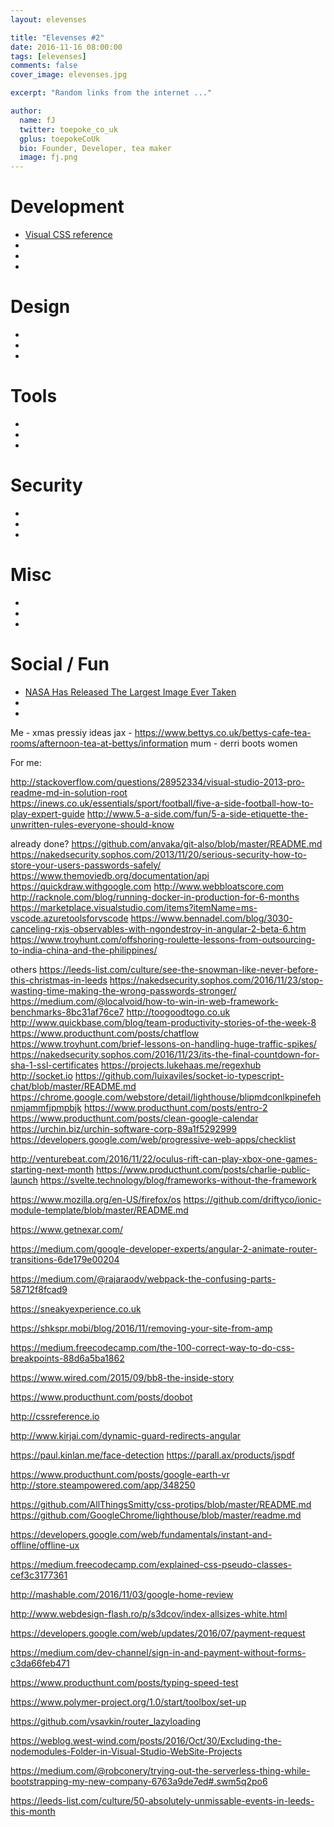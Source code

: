 ```yaml
---
layout: elevenses

title: "Elevenses #2"
date: 2016-11-16 08:00:00
tags: [elevenses]
comments: false
cover_image: elevenses.jpg

excerpt: "Random links from the internet ..."

author:
  name: fJ
  twitter: toepoke_co_uk
  gplus: toepokeCoUk
  bio: Founder, Developer, tea maker
  image: fj.png
---
```


# Development
* [Visual CSS reference](http://cssreference.io/)
* []()
* []()
* []()

# Design
* []()
* []()
* []()

# Tools
* []()
* []()
* []()

# Security
* []()
* []()
* []()

# Misc
* []()
* []()
* []()

# Social / Fun
* [NASA Has Released The Largest Image Ever Taken](http://www.inspireactachieve.com/science/nasa-has-released-the-largest-image-ever-taken)
* []()
* []()

Me - xmas pressiy ideas
jax - https://www.bettys.co.uk/bettys-cafe-tea-rooms/afternoon-tea-at-bettys/information
mum - derri boots women

For me:

http://stackoverflow.com/questions/28952334/visual-studio-2013-pro-readme-md-in-solution-root
https://inews.co.uk/essentials/sport/football/five-a-side-football-how-to-play-expert-guide
http://www.5-a-side.com/fun/5-a-side-etiquette-the-unwritten-rules-everyone-should-know

already done?
https://github.com/anvaka/git-also/blob/master/README.md
https://nakedsecurity.sophos.com/2013/11/20/serious-security-how-to-store-your-users-passwords-safely/
https://www.themoviedb.org/documentation/api
https://quickdraw.withgoogle.com
http://www.webbloatscore.com
http://racknole.com/blog/running-docker-in-production-for-6-months
https://marketplace.visualstudio.com/items?itemName=ms-vscode.azuretoolsforvscode
https://www.bennadel.com/blog/3030-canceling-rxjs-observables-with-ngondestroy-in-angular-2-beta-6.htm
https://www.troyhunt.com/offshoring-roulette-lessons-from-outsourcing-to-india-china-and-the-philippines/


others
https://leeds-list.com/culture/see-the-snowman-like-never-before-this-christmas-in-leeds
https://nakedsecurity.sophos.com/2016/11/23/stop-wasting-time-making-the-wrong-passwords-stronger/
https://medium.com/@localvoid/how-to-win-in-web-framework-benchmarks-8bc31af76ce7
http://toogoodtogo.co.uk
http://www.quickbase.com/blog/team-productivity-stories-of-the-week-8
https://www.producthunt.com/posts/chatflow
https://www.troyhunt.com/brief-lessons-on-handling-huge-traffic-spikes/
https://nakedsecurity.sophos.com/2016/11/23/its-the-final-countdown-for-sha-1-ssl-certificates
https://projects.lukehaas.me/regexhub
http://socket.io
https://github.com/luixaviles/socket-io-typescript-chat/blob/master/README.md
https://chrome.google.com/webstore/detail/lighthouse/blipmdconlkpinefehnmjammfjpmpbjk
https://www.producthunt.com/posts/entro-2
https://www.producthunt.com/posts/clean-google-calendar
https://urchin.biz/urchin-software-corp-89a1f5292999
https://developers.google.com/web/progressive-web-apps/checklist

http://venturebeat.com/2016/11/22/oculus-rift-can-play-xbox-one-games-starting-next-month
https://www.producthunt.com/posts/charlie-public-launch
https://svelte.technology/blog/frameworks-without-the-framework

https://www.mozilla.org/en-US/firefox/os
https://github.com/driftyco/ionic-module-template/blob/master/README.md


https://www.getnexar.com/


https://medium.com/google-developer-experts/angular-2-animate-router-transitions-6de179e00204

https://medium.com/@rajaraodv/webpack-the-confusing-parts-58712f8fcad9

https://sneakyexperience.co.uk

https://shkspr.mobi/blog/2016/11/removing-your-site-from-amp

https://medium.freecodecamp.com/the-100-correct-way-to-do-css-breakpoints-88d6a5ba1862

https://www.wired.com/2015/09/bb8-the-inside-story

https://www.producthunt.com/posts/doobot


http://cssreference.io

http://www.kirjai.com/dynamic-guard-redirects-angular

https://paul.kinlan.me/face-detection
https://parall.ax/products/jspdf

https://www.producthunt.com/posts/google-earth-vr
http://store.steampowered.com/app/348250

https://github.com/AllThingsSmitty/css-protips/blob/master/README.md
https://github.com/GoogleChrome/lighthouse/blob/master/readme.md


https://developers.google.com/web/fundamentals/instant-and-offline/offline-ux

https://medium.freecodecamp.com/explained-css-pseudo-classes-cef3c3177361

http://mashable.com/2016/11/03/google-home-review

http://www.webdesign-flash.ro/p/s3dcov/index-allsizes-white.html

https://developers.google.com/web/updates/2016/07/payment-request

https://medium.com/dev-channel/sign-in-and-payment-without-forms-c3da66feb471

https://www.producthunt.com/posts/typing-speed-test

https://www.polymer-project.org/1.0/start/toolbox/set-up

https://github.com/vsavkin/router_lazyloading

https://weblog.west-wind.com/posts/2016/Oct/30/Excluding-the-nodemodules-Folder-in-Visual-Studio-WebSite-Projects

https://medium.com/@robconery/trying-out-the-serverless-thing-while-bootstrapping-my-new-company-6763a9de7ed#.swm5q2po6

https://leeds-list.com/culture/50-absolutely-unmissable-events-in-leeds-this-month


